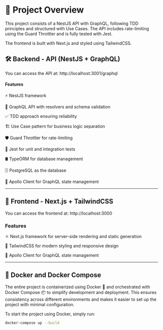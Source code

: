 # 🚀 Project Overview

This project consists of a NestJS API with GraphQL, following TDD principles and structured with Use Cases. The API includes rate-limiting using the Guard Throttler and is fully tested with Jest.

The frontend is built with Next.js and styled using TailwindCSS.

## 🛠 Backend - API (NestJS + GraphQL)

You can access the API at: http://localhost:3001/graphql

#### Features

⚡ NestJS framework

🔗 GraphQL API with resolvers and schema validation

✅ TDD approach ensuring reliability

🏗 Use Case pattern for business logic separation

🛡 Guard Throttler for rate-limiting

🧪 Jest for unit and integration tests

🛢 TypeORM for database management

🗄 PostgreSQL as the database

🚀 Apollo Client for GraphQL state management

___
## 🎨 Frontend - Next.js + TailwindCSS

You can access the frontend at: http://localhost:3000

### Features

⚛ Next.js framework for server-side rendering and static generation

🎨 TailwindCSS for modern styling and responsive design

🚀 Apollo Client for GraphQL state management

___
## 🐳 Docker and Docker Compose

The entire project is containerized using Docker 🐳 and orchestrated with Docker Compose 📦 to simplify development and deployment. This ensures consistency across different environments and makes it easier to set up the project with minimal configuration.

To start the project using Docker, simply run:

```sh
docker-compose up --build
```

